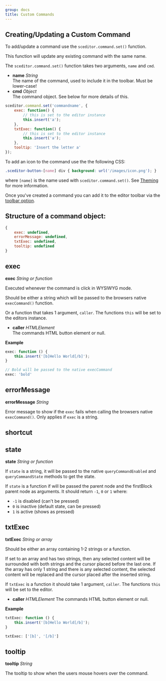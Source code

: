 ```yaml
---
group: docs
title: Custom Commands
---
```


## Creating/Updating a Custom Command<a id="creating-command"></a>

To add/update a command use the `sceditor.command.set()` function.

<div class="notice info">
	This function will update any existing command with the same name.
</div>

The `sceditor.command.set()` function takes two arguments, `name` and `cmd`.

* **name** *String*  
  The name of the command, used to include it in the toolbar. Must be lower-case!
* **cmd** *Object*  
  The command object. See below for more details of this.

```js
sceditor.command.set('commandname', {
	exec: function() {
		// this is set to the editor instance
		this.insert('a');
	},
	txtExec: function() {
		// this is set to the editor instance
		this.insert('a');
	},
	tooltip: 'Insert the letter a'
});
```

To add an icon to the command use the the following CSS:

```css
.sceditor-button-[name] div { background: url('/images/icon.png'); }
```

where `[name]` is the name used with `sceditor.command.set()`. See [Theming](/documentation/theming/) for more information.

Once you've created a command you can add it to the editor toolbar via the [toolbar option](/documentation/options/#toolbar).


## Structure of a command object:

```js
{
	exec: undefined,
	errorMessage: undefined,
	txtExec: undefined,
	tooltip: undefined
}
```


## exec

**exec** *String or function*

Executed whenever the command is click in WYSIWYG mode.

Should be either a string which will be passed to the browsers native `execCommand()` function.

Or a function that takes 1 argument, `caller`. The functions `this` will be set to the editors instance.

* **caller** *HTMLElement*  
  The commands HTML button element or null.

**Example**

```js
exec: function () {
	this.insert('[b]Hello World[/b]');
}
```

```js
// Bold will be passed to the native execCommand
exec: 'bold'
```


## errorMessage

**errorMessage** *String*

Error message to show if the `exec` fails when calling the browsers native `execCommand()`. Only applies if `exec` is a string.


## shortcut

## state

**state** *String or function*

If `state` is a string, it will be passed to the native `queryCommandEnabled`
and `queryCommandState` methods to get the state.

If `state` is a function if will be passed the parent node and the firstBlock
parent node as arguments. It should return `-1`, `0` or `1` where:

- `-1` is disabled (can't be pressed)
- `0` is inactive (default state, can be pressed)
- `1` is active (shows as pressed)


## txtExec

**txtExec** *String or array*

Should be either an array containing 1-2 strings or a function.

If set to an array and has two strings, then any selected content will be surrounded with both strings and the cursor placed before the last one. If the array has only 1 string and there is any selected content, the selected content will be replaced and the cursor placed after the inserted string.

If `txtExec` is a function it should take 1 argument, `caller`. The functions `this` will be set to the editor.

* **caller** *HTMLElement*
  The commands HTML button element or null.

**Example**

```js
txtExec: function () {
	this.insert('[b]Hello World[/b]');
}
```

```js
txtExec: ['[b]', '[/b]']
```


## tooltip

**tooltip** *String*

The tooltip to show when the users mouse hovers over the command.

